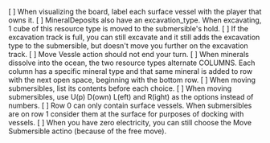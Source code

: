 [ ] When visualizing the board, label each surface vessel with the player that owns it.
[ ] MineralDeposits also have an excavation_type.  When excavating, 1 cube of this resource type is moved to the submersible's hold.
[ ] If the excavation track is full, you can still excavate and it still adds the excavation type to the submersible, but doesn't move you further on the excavation track.
[ ] Move Vessle action should not end your turn.
[ ] When minerals dissolve into the ocean, the two resource types alternate COLUMNS.  Each column has a specific mineral type and that same mineral is added to row with the next open space, beginning with the bottom row.
[ ] When moving submersibles, list its contents before each choice.
[ ] When moving submersibles, use U(p) D(own) L(eft) and R(ight) as the options instead of numbers.
[ ] Row 0 can only contain surface vessels.  When submersibles are on row 1 consider them at the surface for purposes of docking with vessels.
[ ] When you have zero electricity, you can still choose the Move Submersible actino (because of the free move).
